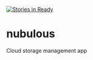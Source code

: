 [![Stories in Ready](https://badge.waffle.io/bmuk/nubulous.png?label=ready&title=Ready)](https://waffle.io/bmuk/nubulous)
# nubulous
Cloud storage management app
